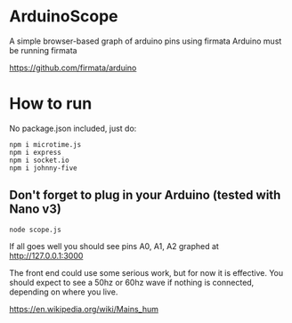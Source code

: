 # ArduinoScope
A simple browser-based graph of arduino pins using firmata
Arduino must be running firmata

https://github.com/firmata/arduino

# How to run 
No package.json included, just do:

``` 
npm i microtime.js 
npm i express 
npm i socket.io 
npm i johnny-five
```

## Don't forget to plug in your Arduino (tested with Nano v3)

``` node scope.js ```

If all goes well you should see pins A0, A1, A2 graphed at http://127.0.0.1:3000

The front end could use some serious work, but for now it is effective. You should 
expect to see a 50hz or 60hz wave if nothing is connected, depending on where you live.

https://en.wikipedia.org/wiki/Mains_hum
